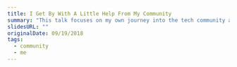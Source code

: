 ```yaml
---
title: I Get By With A Little Help From My Community
summary: "This talk focuses on my own journey into the tech community and my growth into a social person. It provides stories to try to encourage others to get more social."
slidesURL: ""
originalDate: 09/19/2018
tags:
  - community
  - me
---
```

